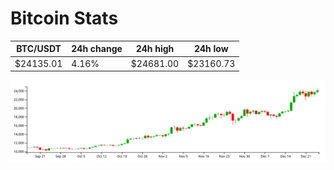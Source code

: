 # Bitcoin Stats

BTC/USDT|24h change|24h high|24h low|
|---|---|---|---|
|$24135.01|4.16%|$24681.00|$23160.73|

<img src="./chart.svg">

